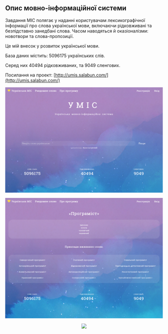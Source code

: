 ## Опис мовно-інформаційної системи

Завдання МІС полягає у наданні користувачам лексикографічної інформації про слова української мови, включаючи рідковживані та безпідставно занедбані слова. Часом наводяться й оказіоналізми: новотвори та слова-пропозиції.

Це мій внесок у розвиток української мови.

База даних містить: 5096175 українських слів.

Серед них 40494 рідковживаних, та 9049 сленгових.

Посилання на проект: [http://umis.salabun.com/](http://umis.salabun.com/)

![Screenshot](umis1.png)

![Screenshot](umis2.png)

<p align="center"><img src="https://laravel.com/assets/img/components/logo-laravel.svg"></p>

